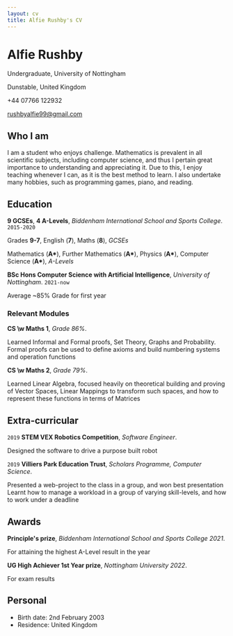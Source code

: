 ```yaml
---
layout: cv
title: Alfie Rushby's CV
---
```

# Alfie Rushby
Undergraduate, University of Nottingham

Dunstable, United Kingdom

+44 07766 122932

<div id="webaddress">
<a href="mailto: rushbyalfie99@gmail.com">rushbyalfie99@gmail.com</a>
</div>


## Who I am

I am a student who enjoys challenge. Mathematics is prevalent in all scientific subjects, including computer science,
and thus I pertain great importance to understanding and appreciating it. Due to this, I enjoy teaching whenever I can, as it is the best method to learn.
I also undertake many hobbies, such as programming games, piano, and reading. 


## Education

__9 GCSEs__, __4 A-Levels__, *Biddenham International School and Sports College*.
`2015-2020`

Grades __9-7__, English (__7__), Maths (__8__), *GCSEs*

Mathematics (__A\*__), Further Mathematics (__A\*__), Physics (__A\*__), Computer Science (__A\*__), *A-Levels*

__BSc Hons Computer Science with Artificial Intelligence__, *University of Nottingham*.
`2021-now`

Average ~85% Grade for first year
 
### Relevant Modules

__CS \w Maths 1__, *Grade 86%*.

Learned Informal and Formal proofs, Set Theory, Graphs and Probability. Formal proofs can be used to define axioms and build numbering systems and operation functions

__CS \w Maths 2__, *Grade 79%*.

Learned Linear Algebra, focused heavily on theoretical building and proving of Vector Spaces, Linear Mappings to transform such spaces, and how to represent these functions in terms of Matrices



## Extra-curricular 


`2019`
__STEM VEX Robotics Competition__, *Software Engineer*.

Designed the software to drive a purpose built robot
 

`2019`
__Villiers Park Education Trust__, *Scholars Programme, Computer Science*.

Presented a web-project to the class in a group, and won best presentation
Learnt how to manage a workload in a group of varying skill-levels, and how to work under a deadline

## Awards

__Principle's prize__, *Biddenham International School and Sports College 2021*.

For attaining the highest A-Level result in the year

__UG High Achiever 1st Year prize__, *Nottingham University 2022*.

For exam results

## Personal

- Birth date: 2nd February 2003
- Residence: United Kingdom

<!-- ### Footer

Last updated: May 2013 -->


